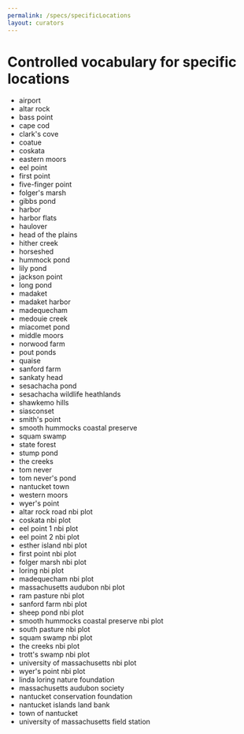 ```yaml
---
permalink: /specs/specificLocations
layout: curators
---
```



# Controlled vocabulary for specific locations

<ul>
<li>	airport	</li>
<li>	altar rock	</li>
<li>	bass point	</li>
<li>	cape cod	</li>
<li>	clark's cove	</li>
<li>	coatue	</li>
<li>	coskata	</li>
<li>	eastern moors	</li>
<li>	eel point	</li>
<li>	first point	</li>
<li>	five-finger point	</li>
<li>	folger's marsh	</li>
<li>	gibbs pond	</li>
<li>	harbor	</li>
<li>	harbor flats	</li>
<li>	haulover	</li>
<li>	head of the plains	</li>
<li>	hither creek	</li>
<li>	horseshed	</li>
<li>	hummock pond	</li>
<li>	lily pond	</li>
<li>	jackson point	</li>
<li>	long pond	</li>
<li>	madaket	</li>
<li>	madaket harbor	</li>
<li>	madequecham	</li>
<li>	medouie creek	</li>
<li>	miacomet pond	</li>
<li>	middle moors	</li>
<li>	norwood farm	</li>
<li>	pout ponds	</li>
<li>	quaise	</li>
<li>	sanford farm	</li>
<li>	sankaty head	</li>
<li>	sesachacha pond	</li>
<li>	sesachacha wildlife heathlands	</li>
<li>	shawkemo hills	</li>
<li>	siasconset	</li>
<li>	smith's point	</li>
<li>	smooth hummocks coastal preserve	</li>
<li>	squam swamp	</li>
<li>	state forest	</li>
<li>	stump pond	</li>
<li>	the creeks	</li>
<li>	tom never	</li>
<li>	tom never's pond	</li>
<li>	nantucket town	</li>
<li>	western moors	</li>
<li>	wyer's point	</li>
<li>	altar rock road nbi plot	</li>
<li>	coskata nbi plot	</li>
<li>	eel point 1 nbi plot	</li>
<li>	eel point 2 nbi plot	</li>
<li>	esther island nbi plot	</li>
<li>	first point nbi plot	</li>
<li>	folger marsh nbi plot	</li>
<li>	loring nbi plot	</li>
<li>	madequecham nbi plot	</li>
<li>	massachusetts audubon nbi plot	</li>
<li>	ram pasture nbi plot	</li>
<li>	sanford farm nbi plot	</li>
<li>	sheep pond nbi plot	</li>
<li>	smooth hummocks coastal preserve nbi plot	</li>
<li>	south pasture nbi plot	</li>
<li>	squam swamp nbi plot	</li>
<li>	the creeks nbi plot	</li>
<li>	trott's swamp nbi plot	</li>
<li>	university of massachusetts nbi plot	</li>
<li>	wyer's point nbi plot	</li>
<li>	linda loring nature foundation	</li>
<li>	massachusetts audubon society	</li>
<li>	nantucket conservation foundation	</li>
<li>	nantucket islands land bank	</li>
<li>	town of nantucket	</li>
<li>	university of massachusetts field station	</li>
</ul>
